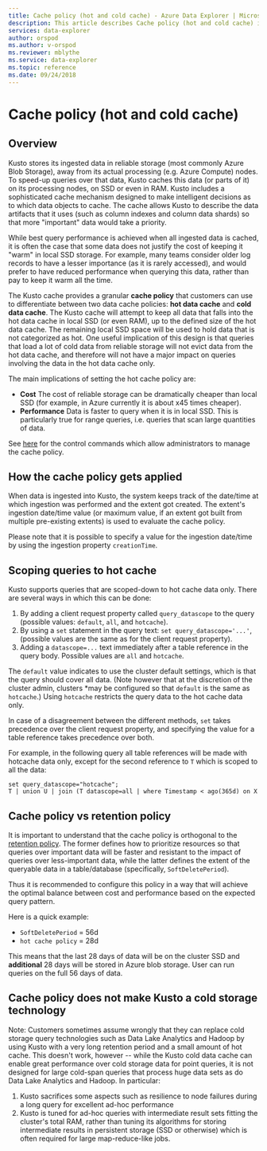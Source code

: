 ```yaml
---
title: Cache policy (hot and cold cache) - Azure Data Explorer | Microsoft Docs
description: This article describes Cache policy (hot and cold cache) in Azure Data Explorer.
services: data-explorer
author: orspod
ms.author: v-orspod
ms.reviewer: mblythe
ms.service: data-explorer
ms.topic: reference
ms.date: 09/24/2018
---
```

# Cache policy (hot and cold cache)

## Overview

Kusto stores its ingested data in reliable storage (most commonly Azure Blob Storage),
away from its actual processing (e.g. Azure Compute) nodes. To speed-up queries over that
data, Kusto caches this data (or parts of it) on its processing nodes, on SSD or even in
RAM. Kusto includes a sophisticated cache mechanism designed to make intelligent decisions
as to which data objects to cache. The cache allows Kusto to describe the data artifacts
that it uses (such as column indexes and column data shards) so that more "important" data
would take a priority.

While best query performance is achieved when all ingested data is cached, it is often
the case that some data does not justify the cost of keeping it "warm" in local SSD storage.
For example, many teams consider older log records to have a lesser importance (as it is
rarely accessed), and would prefer to have reduced performance when querying this data,
rather than pay to keep it warm all the time.

The Kusto cache provides a granular **cache policy** that customers can use to differentiate
between two data cache policies: **hot data cache** and **cold data cache**. The Kusto cache
will attempt to keep all data that falls into the hot data cache in local SSD (or even RAM),
up to the defined size of the hot data cache. The remaining local SSD space will be used
to hold data that is not categorized as hot. One useful implication of this design is that
queries that load a lot of cold data from reliable storage will not evict data from the hot
data cache, and therefore will not have a major impact on queries involving the data in the
hot data cache only.

The main implications of setting the hot cache policy are:
* **Cost** The cost of reliable storage can be dramatically cheaper
  than local SSD (for example, in Azure currently it is about x45 times cheaper).
* **Performance** Data is faster to query when it is in local SSD. This is particularly
  true for range queries, i.e. queries that scan large quantities of data.  

See [here](../management/cache-policy.md)
for the control commands which allow administrators to manage the cache policy.

## How the cache policy gets applied

When data is ingested into Kusto, the system keeps track of the date/time at which
ingestion was performed and the extent got created. The extent's ingestion date/time
value (or maximum value, if an extent got built from multiple pre-existing extents)
is used to evaluate the cache policy.

Please note that it is possible to specify a value for the ingestion date/time
by using the ingestion property `creationTime`. 

## Scoping queries to hot cache

Kusto supports queries that are scoped-down to hot cache data only. There are
several ways in which this can be done:

1. By adding a client request property called `query_datascope` to the query
   (possible values: `default`, `all`, and `hotcache`).
2. By using a `set` statement in the query text: `set query_datascope='...'`,
   (possible values are the same as for the client request property).
3. Adding a `datascope=...` text immediately after a table reference in the
   query body. Possible values are `all` and `hotcache`.

The `default` value indicates to use the cluster default settings, which is
that the query should cover all data. (Note however that at the discretion of
the cluster admin, clusters *may be configured so that `default` is the same as `hotcache`.)
Using `hotcache` restricts the query data to the hot cache data only.

In case of a disagreement between the different methods, `set` takes precedence
over the client request property, and specifying the value for a table reference
takes precedence over both.

For example, in the following query all table references will be made with
hotcache data only, except for the second reference to  `T` which is scoped
to all the data:

```kusto
set query_datascope="hotcache";
T | union U | join (T datascope=all | where Timestamp < ago(365d) on X
```

## Cache policy vs retention policy

It is important to understand that the cache policy is orthogonal to the
[retention policy](./retentionpolicy.md). The former defines how to prioritize
resources so that queries over important data will be faster and resistant to the impact
of queries over less-important data, while the latter defines the extent of the queryable
data in a table/database (specifically, `SoftDeletePeriod`).

Thus it is recommended to configure this policy in a way that will achieve the optimal balance
between cost and performance based on the expected query pattern.

Here is a quick example:
* `SoftDeletePeriod` = 56d
* `hot cache policy` = 28d

This means that the last 28 days of data will be on the cluster SSD and 
**additional** 28 days will be stored in Azure blob storage. User can run queries on the full 56 days of data. 

## Cache policy does not make Kusto a cold storage technology

Note: Customers sometimes assume wrongly that they can replace cold storage query technologies
such as Data Lake Analytics and Hadoop by using Kusto with a very long retention period and a small amount
of hot cache. This doesn't work, however -- while the Kusto cold data cache can enable great
performance over cold storage data for point queries, it is not designed for large cold-span
queries that process huge data sets as do Data Lake Analytics and Hadoop. In particular:
1. Kusto sacrifices some aspects such as resilience to node failures during a long query for excellent ad-hoc performance
2. Kusto is tuned for ad-hoc queries with intermediate result sets fitting the cluster's total
   RAM, rather than tuning its algorithms for storing intermediate results in persistent storage (SSD
   or otherwise) which is often required for large map-reduce-like jobs.